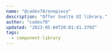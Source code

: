 ```yaml
---
name: "@cadev70/onepiece"
description: "Offer Svelte UI library."
author: "cadev70"
updated: "2023-05-04T20:01:41.379Z"
tags: 
  - component-library
---
```

